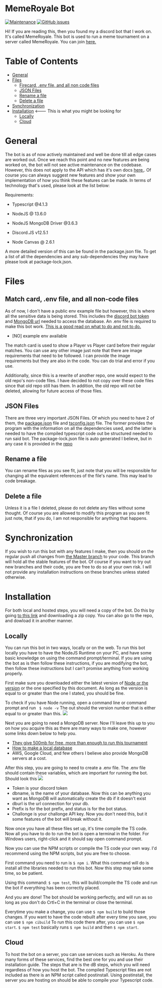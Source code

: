 # MemeRoyale Bot

[![Maintenance](https://img.shields.io/maintenance/yes/2021?style=for-the-badge)](https://github.com/blitzwolfz/MemeRoyale/graphs/commit-activity) [![GitHub issues](https://img.shields.io/github/issues/blitzwolfz/MemeRoyale?style=for-the-badge)](https://github.com/blitzwolfz/MemeRoyale/issues/)

  
  

Hi! If you are reading this, then you found my a discord bot that I work on. It's called MemeRoyale. This bot is used to run a meme tournament on a server called MemeRoyale. You can join [here.](https://discord.gg/GK3R5Vt3tz")


# Table of Contents
- [General](#general)
- [Files](#files)
  * [Firecard, .env file, and all non code files](#firecard--env-file--and-all-non-code-files)
  * [JSON Files](#json-files)
  * [Rename a file](#rename-a-file)
  * [Delete a file](#delete-a-file)
- [Synchronization](#synchronization)
- [Installation](#installation) <--- This is what you might be looking for
  * [Locally](#locally) 
  * [Cloud](#Cloud) 

  
# General
The bot is as of now actively maintained and well be done till all edge cases are worked out. Once we reach this point and no new features are being worked on, the bot will not see active maintenance on the codebase. However, this does not apply to the API which has it's own docs [here.](https://github.com/blitzwolfz/MemeRoyale/blob/master/src/api/README.md). Of course you can always suggest new features and show your own implementation of how you think these features can be made. In terms of technology that's used, please look at the list below:

  

Requirements:

  

- Typescript @4.1.3

- NodeJS @ 13.6.0

- NodeJS MongoDB Driver @3.6.3

- Discord.JS v12.5.1

- Node Canvas @ 2.6.1

  

A more detailed version of this can be found in the package.json file. To get a list of all the dependencies and any sub-dependencies they may have please look at package-lock.json.

  
  

# Files

  

## Match card, .env file, and all non-code files

  

As of now, I don't have a public env example file but however, this is where all the sensitive data is being stored. This includes the [discord bot token](https://github.com/reactiflux/discord-irc/wiki/Creating-a-discord-bot-&-getting-a-token) and [MongoDB url](https://docs.mongodb.com/guides/server/drivers/) needed to access the database. An .env file is required to make this bot work. [This is a good read on what to do and not to do.](https://github.com/AnIdiotsGuide/discordjs-bot-guide/blob/master/other-guides/env-files.md)

  

- [NO] example env available

The match card is used to show a Player vs Player card before their regular matches. You can use any other image just note that there are image requirements that need to be followed. I can provide the image requirements but they are also in the code. You can do trial and error if you use.

Additionally, since this is a rewrite of another repo, one would expect to the old repo's non-code files. I have decided to not copy over these code files since that old repo still has them. In addition, the old repo will not be deleted, allowing for future access of those files.


## JSON Files

There are three very important JSON Files. Of which you need to have 2 of them, the [package.json](https://github.com/blitzwolfz/MemeRoyale/blob/master/package.json) file and [tsconfig.json](https://github.com/blitzwolfz/MemeRoyale/blob/master/tsconfig.json) file. The former provides the program with the information on all the dependencies used, and the latter is needed to have the compiled typescript code out be structured needed to run said bot. The package-lock.json file is auto generated I believe, but in any case it is provided in the [repo](https://github.com/blitzwolfz/MemeRoyale/blob/master/package-lock.json)

  

## Rename a file

  

You can rename files as you see fit, just note that you will be responsible for changing all the equivalent references of the file's name. This may lead to code breakage.

  

## Delete a file

  

Unless it is a file I deleted, please do not delete any files without some thought. Of course you are allowed to modify this program as you see fit just note, that if you do, I am not responsible for anything that happens.

  

# Synchronization

If you wish to run this bot with any features I make, then you should on the regular push all changes from [the Master branch](https://github.com/blitzwolfz/MemeRoyale/tree/master) to your code. This branch will hold all the stable features of the bot. Of course if you want to try out new branches and their code, you are free to do so at your own risk. I will not provide any installation instructions on these branches unless stated otherwise.

# Installation

For both local and hosted steps, you will need a copy of the bot. Do this by going [to this link](https://github.com/blitzwolfz/MemeRoyale/archive/refs/heads/master.zip) and downloading a zip copy. You can also go to the repo, and dowload it in another manner.

## Locally
You can run this bot in two ways, locally or on the web. To run this bot locally you have to have the NodeJS Runtime on your PC, and have some basic knowledge on using the command prompt/terminal. If you are using the bot as is then follow these instructions, if you are modifying the bot, then follow these instructions but I can't promise anything from working properly.

First make sure you downloaded either the latest version of [Node or the version](https://nodejs.org/en/download/) or the one specified by this document. As long as the version is equal to or greater than the one I stated, you should be fine.

To check if you have Node running, open a command line or command prompt and run 
` 
$ node -v
`
The out should the version number that is either equal to or greater than this.
![](https://i.imgur.com/F7opU7f.png)

Next you are going to need a MongoDB server. Now I'll leave this up to you on how you acquire this as there are many ways to make one, however some links down below to help you.

 - [They give 500mb for free, more than enough to run this tournament](https://www.mongodb.com)
 - [How to make a local database](https://www.freecodecamp.org/news/learn-mongodb-a4ce205e7739/)
 - AWS, Google Cloud, and few others I believe also provide MongoDB servers at a cost.

After this step, you are going to need to create a .env file. The .env file should contain these variables, which are important for running the bot.
Should look this
![](https://i.imgur.com/Ku33BVH.png)

 - Token is your discord token
 - dbname, is the name of your database. Now this can be anything you want as MongoDB will automatically create the db if it doesn't exist
 - dburl is the url connection for your db. 
 - Prefix is for the bot prefix, and status is for the bot status.
 - Challonge is your challonge API key. Now you don't need this, but it some features of the bot will break without it.

Now once you have all these files set up, it's time compile the TS code.
Now all you have to do to run the bot is open a terminal in the folder. For Windows users, right-click and it should say open command prompt.

Now you can use the NPM scripts or compile the TS code your own way. I'd recommend using the NPM scripts, but you are free to choose. 

First command you need to run is `$ npm i`. What this command will do is install all the libraries needed to run this bot. Now this step may take some time, so be patient.

Using this command: `$ npm test`, this will build/compile the TS code and run the bot if everything has been correctly placed.

And you are done! The bot should be working perfectly, and will run as so long as you don't do Crtl+C in the terminal or close the terminal.

Everytime you make a change, you can use `$ npm build` to build those changes. If you want to have the code rebuilt after every time you save, you can use `$ npm cibuild` To run this code there after, you can use `$ npm start`. `$ npm test` basically runs `$ npm build` and then `$ npm start`.


## Cloud
To host the bot on a server, you can use services such as Heroku. As there many forms of these services, find the best one for you and use their installation guide. The steps that are is the dB steps, which you will need regardless of how you host the bot. The compiled Typescript files are not included as there is an NPM script called postinstall. Using postinstall, the server you are hosting on should be able to compile your Typescript code.
